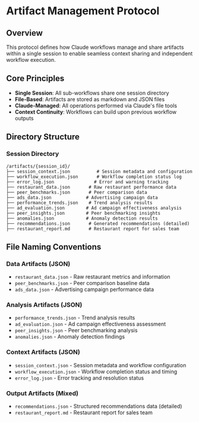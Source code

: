 # Artifact Management Protocol

## Overview
This protocol defines how Claude workflows manage and share artifacts within a single session to enable seamless context sharing and independent workflow execution.

## Core Principles
- **Single Session**: All sub-workflows share one session directory
- **File-Based**: Artifacts are stored as markdown and JSON files
- **Claude-Managed**: All operations performed via Claude's file tools
- **Context Continuity**: Workflows can build upon previous workflow outputs

## Directory Structure

### Session Directory
```
/artifacts/{session_id}/
├── session_context.json          # Session metadata and configuration
├── workflow_execution.json       # Workflow completion status log
├── error_log.json               # Error and warning tracking
├── restaurant_data.json       # Raw restaurant performance data
├── peer_benchmarks.json       # Peer comparison data
├── ads_data.json             # Advertising campaign data
├── performance_trends.json    # Trend analysis results
├── ad_evaluation.json        # Ad campaign effectiveness analysis
├── peer_insights.json        # Peer benchmarking insights
├── anomalies.json            # Anomaly detection results
├── recommendations.json       # Generated recommendations (detailed)
├── restaurant_report.md       # Restaurant report for sales team
```

## File Naming Conventions

### Data Artifacts (JSON)
- `restaurant_data.json` - Raw restaurant metrics and information
- `peer_benchmarks.json` - Peer comparison baseline data
- `ads_data.json` - Advertising campaign performance data

### Analysis Artifacts (JSON)
- `performance_trends.json` - Trend analysis results
- `ad_evaluation.json` - Ad campaign effectiveness assessment
- `peer_insights.json` - Peer benchmarking analysis
- `anomalies.json` - Anomaly detection findings

### Context Artifacts (JSON)
- `session_context.json` - Session metadata and workflow configuration
- `workflow_execution.json` - Workflow completion status and timing
- `error_log.json` - Error tracking and resolution status

### Output Artifacts (Mixed)
- `recommendations.json` - Structured recommendations data (detailed)
- `restaurant_report.md` - Restaurant report for sales team
